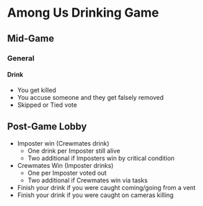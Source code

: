 # Among Us Drinking Game
## Mid-Game
### General

#### Drink
* You get killed
* You accuse someone and they get falsely removed
* Skipped or Tied vote

## Post-Game Lobby
* Imposter win (Crewmates drink)
    * One drink per Imposter still alive
    * Two additional if Imposters win by critical condition
* Crewmates Win (Imposter drinks)
    * One per Imposter voted out
    * Two additional if Crewmates win via tasks
* Finish your drink if you were caught coming/going from a vent
* Finish your drink if you were caught on cameras killing